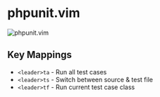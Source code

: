# phpunit.vim

![phpunit.vim](https://pbs.twimg.com/media/CPwwG-4UcAA-KXs.png:large)

## Key Mappings

- `<leader>ta` - Run all test cases
- `<leader>ts` - Switch between source & test file
- `<leader>tf` - Run current test case class
